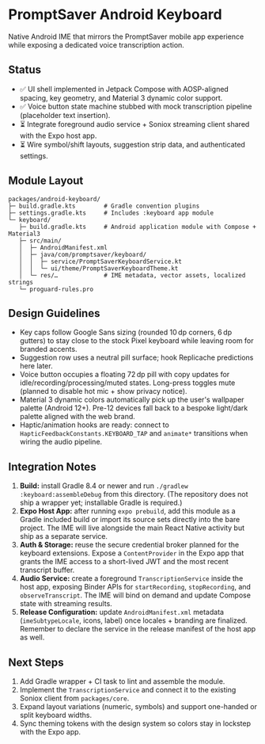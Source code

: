 # PromptSaver Android Keyboard

Native Android IME that mirrors the PromptSaver mobile app experience while exposing a dedicated voice transcription action.

## Status

- ✅ UI shell implemented in Jetpack Compose with AOSP-aligned spacing, key geometry, and Material 3 dynamic color support.
- ✅ Voice button state machine stubbed with mock transcription pipeline (placeholder text insertion).
- ⏳ Integrate foreground audio service + Soniox streaming client shared with the Expo host app.
- ⏳ Wire symbol/shift layouts, suggestion strip data, and authenticated settings.

## Module Layout

```
packages/android-keyboard/
├─ build.gradle.kts        # Gradle convention plugins
├─ settings.gradle.kts     # Includes :keyboard app module
└─ keyboard/
   ├─ build.gradle.kts     # Android application module with Compose + Material3
   ├─ src/main/
   │  ├─ AndroidManifest.xml
   │  ├─ java/com/promptsaver/keyboard/
   │  │  ├─ service/PromptSaverKeyboardService.kt
   │  │  └─ ui/theme/PromptSaverKeyboardTheme.kt
   │  └─ res/…             # IME metadata, vector assets, localized strings
   └─ proguard-rules.pro
```

## Design Guidelines

- Key caps follow Google Sans sizing (rounded 10 dp corners, 6 dp gutters) to stay close to the stock Pixel keyboard while leaving room for branded accents.
- Suggestion row uses a neutral pill surface; hook Replicache predictions here later.
- Voice button occupies a floating 72 dp pill with copy updates for idle/recording/processing/muted states. Long-press toggles mute (planned to disable hot mic + show privacy notice).
- Material 3 dynamic colors automatically pick up the user's wallpaper palette (Android 12+). Pre-12 devices fall back to a bespoke light/dark palette aligned with the web brand.
- Haptic/animation hooks are ready: connect to `HapticFeedbackConstants.KEYBOARD_TAP` and `animate*` transitions when wiring the audio pipeline.

## Integration Notes

1. **Build:** install Gradle 8.4 or newer and run `./gradlew :keyboard:assembleDebug` from this directory. (The repository does not ship a wrapper yet; installable Gradle is required.)
2. **Expo Host App:** after running `expo prebuild`, add this module as a Gradle included build or import its source sets directly into the bare project. The IME will live alongside the main React Native activity but ship as a separate service.
3. **Auth & Storage:** reuse the secure credential broker planned for the keyboard extensions. Expose a `ContentProvider` in the Expo app that grants the IME access to a short-lived JWT and the most recent transcript buffer.
4. **Audio Service:** create a foreground `TranscriptionService` inside the host app, exposing Binder APIs for `startRecording`, `stopRecording`, and `observeTranscript`. The IME will bind on demand and update Compose state with streaming results.
5. **Release Configuration:** update `AndroidManifest.xml` metadata (`imeSubtypeLocale`, icons, label) once locales + branding are finalized. Remember to declare the service in the release manifest of the host app as well.

## Next Steps

1. Add Gradle wrapper + CI task to lint and assemble the module.
2. Implement the `TranscriptionService` and connect it to the existing Soniox client from `packages/core`.
3. Expand layout variations (numeric, symbols) and support one-handed or split keyboard widths.
4. Sync theming tokens with the design system so colors stay in lockstep with the Expo app.
